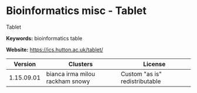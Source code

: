 # Bioinformatics misc - Tablet

Tablet

**Keywords:** bioinformatics table

**Website:** <https://ics.hutton.ac.uk/tablet/>

| Version | Clusters | License |
| ------- | -------- | ------- |
| 1.15.09.01 | bianca irma milou rackham snowy | Custom "as is" redistributable |
